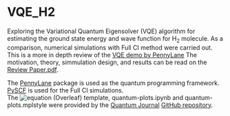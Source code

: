 # VQE_H2
Exploring the Variational Quantum Eigensolver (VQE) algorithm for estimating the ground state energy and wave function for H<sub>2</sub> molecule. As a comparison, numerical simulations with Full CI method were carried out. This is a more in depth review of the [VQE demo by PennyLane](https://pennylane.ai/qml/demos/tutorial_vqe.html)
The motivation, theory, simmulation design, and results can be read on the [Review Paper.pdf](https://github.com/eraraya-ricardo/VQE_H2/blob/main/Paper%20Review.pdf).

The [PennyLane](https://pennylane.ai/) package is used as the quantum programming framework. <br>
[PySCF](https://sunqm.github.io/pyscf/) is used for the Full CI simulations. <br>
The ![equation](https://latex.codecogs.com/gif.latex?\LaTeX) (Overleaf) template, quantum-plots.ipynb and quantum-plots.mplstyle were provided by the [Quantum Journal](https://quantum-journal.org/) [GitHub repository](https://github.com/quantum-journal/quantum-journal).
